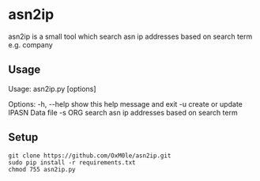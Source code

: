 # asn2ip

asn2ip is a small tool which search asn ip addresses based on search term e.g. company

## Usage

Usage: asn2ip.py [options]

Options:
  -h, --help  show this help message and exit
  -u          create or update IPASN Data file
  -s ORG      search asn ip addresses based on search term


## Setup

```
git clone https://github.com/OxM0le/asn2ip.git
sudo pip install -r requirements.txt
chmod 755 asn2ip.py 
```
